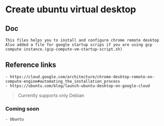 # Create ubuntu virtual desktop

## Doc
    This files helps you to install and configure chrome remote desktop
    Also added a file for google startup scrips if you are using gcp compute instance.(gcp-compute-vm-startup-script.sh)

## Reference links
    - https://cloud.google.com/architecture/chrome-desktop-remote-on-compute-engine#automating_the_installation_process
    - https://ubuntu.com/blog/launch-ubuntu-desktop-on-google-cloud

> Currently supports only Debian

 ### Coming soon
    - Ubuntu   

